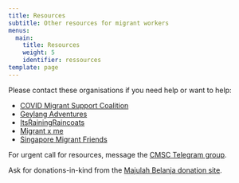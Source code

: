 ```yaml
---
title: Resources
subtitle: Other resources for migrant workers
menus:
  main:
    title: Resources
    weight: 5
    identifier: ressources
template: page
---
```

Please contact these organisations if you need help or want to help:

* <a href="https://www.facebook.com/SG.CMSC" target="_blank">COVID Migrant Support Coalition</a>
* <a href="http://www.citizenadventures.com/" target="_blank">Geylang Adventures</a>
* <a href="https://www.facebook.com/itsrainingraincoats/" target="_blank">ItsRainingRaincoats</a>
* <a href="https://www.facebook.com/migrantxme/" target="_blank">Migrant x me</a>
* <a href="https://www.facebook.com/singaporemigrantfriends/" target="_blank">Singapore Migrant Friends</a>

For urgent call for resources, message the <a href="http://t.me/CMSC_SG" target="_blank">CMSC Telegram group</a>.

Ask for donations-in-kind from the <a href="https://bit.ly/majulah-belanja" target="_blank">Majulah Belanja donation site</a>.
